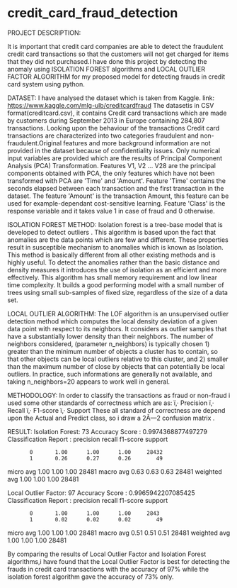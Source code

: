 # credit_card_fraud_detection
PROJECT DESCRIPTION:

It is important that credit card companies are able to detect the fraudulent credit card transactions  so that the customers will not get charged for items that they did not purchased.I have done this project by detecting the anomaly using ISOLATION FOREST algorithms and LOCAL OUTLIER FACTOR ALGORITHM  for my proposed model for detecting frauds in credit card system using python.

DATASET:
 I have  analysed the  dataset which is taken from  Kaggle.
 link: https://www.kaggle.com/mlg-ulb/creditcardfraud
 The datasetis in CSV format(creditcard.csv), it contains Credit card transactions which are made by customers during September 2013 in Europe containing  284,807 transactions. Looking upon the behaviour of the transactions Credit card transactions are characterized into two categories fraudulent and non-fraudulent.Original features and more background information are not provided in the dataset because of confidentiality issues. Only numerical input variables are provided which are the results of Principal Component Analysis (PCA) Transformation. Features V1, V2 ... V28 are the  principal  components  obtained  with  PCA,  the  only features  which  have  not  been  transformed  with  PCA  are 'Time'  and  'Amount'.  Feature  'Time'  contains  the  seconds elapsed between each transaction and the first transaction in the dataset. The feature 'Amount' is the transaction Amount, this feature can be used for example-dependant cost-sensitive learning. Feature 'Class' is the response variable and it takes value 1 in case of fraud and 0 otherwise. 

ISOLATION FOREST METHOD:
Isolation forest is a tree-base model that is developed to detect outliers . This algorithm is based upon the fact that anomalies  are the  data points  which are  few and different. These  properties  result  in  susceptible  mechanism  to anomalies  which  is  known  as  Isolation.  This  method  is basically  different  from  all  other  existing  methods  and  is highly useful. To detect the anomalies rather than the  basic distance  and  density  measures  it  introduces  the  use  of isolation as an efficient and more effectively. This algorithm has  small  memory  requirement  and  low  linear  time complexity. It builds a good performing model with a small number  of  trees  using  small  sub-samples  of  fixed  size, regardless of the size of a data set.

LOCAL OUTLIER ALGORITHM:
The LOF algorithm is an unsupervised outlier detection method which computes the local density deviation of a given data point with respect to its neighbors. It considers as outlier samples that have a substantially lower density than their neighbors.
The number of neighbors considered, (parameter n_neighbors) is typically chosen 1) greater than the minimum number of objects a cluster has to contain, so that other objects can be local outliers relative to this cluster, and 2) smaller than the maximum number of close by objects that can potentially be local outliers. In practice, such informations are generally not available, and taking n_neighbors=20 appears to work well in general.

 METHODOLOGY:
 In order to classify the transactions as fraud or non-fraud i used some other standards of correctness which are as:
 ï‚· Precision 
 ï‚· Recall 
 ï‚· F1-score
 ï‚· Support 
 These all standard of correctness are depend upon the Actual and  Predict  class, so i draw a 2Ã—2 confusion matrix .
 
 RESULT:
 Isolation Forest: 73
Accuracy Score :
0.9974368877497279
Classification Report :
              precision    recall  f1-score   support

           0       1.00      1.00      1.00     28432
           1       0.26      0.27      0.26        49

   micro avg       1.00      1.00      1.00     28481
   macro avg       0.63      0.63      0.63     28481
weighted avg       1.00      1.00      1.00     28481

Local Outlier Factor: 97
Accuracy Score :
0.9965942207085425
Classification Report :
              precision    recall  f1-score   support

           0       1.00      1.00      1.00     2843
           1       0.02      0.02      0.02        49

   micro avg       1.00      1.00      1.00     28481
   macro avg       0.51      0.51      0.51     28481
weighted avg       1.00      1.00      1.00     28481

By comparing the results of Local Outlier Factor and Isolation Forest algorithms,i have found that the Local Outlier Factor is best for detecting the frauds in credit card transactions with the accuracy of  97% while the isolation forest algorithm gave the accuracy of 73% only.
  
